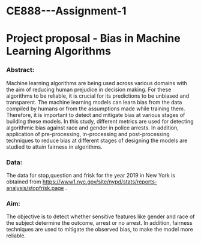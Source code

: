 # CE888---Assignment-1
# Project proposal - Bias in Machine Learning Algorithms

### Abstract:
Machine learning algorithms are being used across various domains with the aim of reducing human prejudice in decision making. For these algorithms to be reliable, it is crucial for its predictions to be unbiased and transparent. The machine learning models can learn bias from the data compiled by humans or from the assumptions made while training them. Therefore, it is important to detect and mitigate bias at various stages of building these models. In this study, different metrics are used for detecting algorithmic bias against race and gender in police arrests. In addition, application of pre-processing, in-processing and post-processing techniques to reduce bias at different stages of designing the models are studied to attain fairness in algorithms. 

### Data:
The data for stop,question and frisk for the year 2019 in New York is obtained from https://www1.nyc.gov/site/nypd/stats/reports-analysis/stopfrisk.page .

### Aim:
The objective is to detect whether sensitive features like gender and race of the subject determine the outcome, arrest or no arrest. In addition, fairness techniques are used to mitigate the observed bias, to make the model more reliable.

